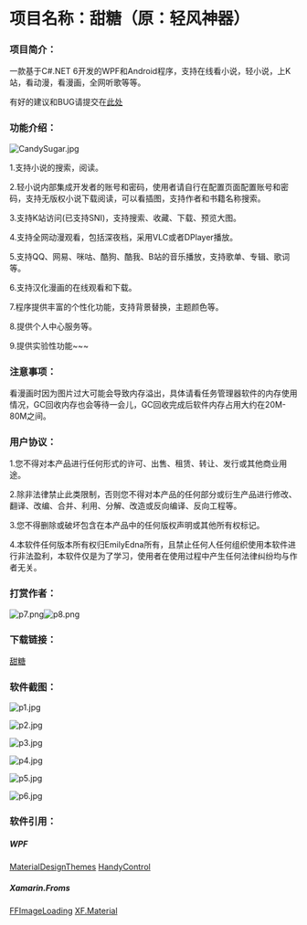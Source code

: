 # 项目名称：甜糖（原：轻风神器）

### 项目简介：

一款基于C#.NET 6开发的WPF和Android程序，支持在线看小说，轻小说，上K站，看动漫，看漫画，全网听歌等等。

有好的建议和BUG请提交在[此处](https://github.com/EmilyEdna/CandySugar/issues)

### 功能介绍：

![CandySugar.jpg](Image/CandySugar.jpg)

1.支持小说的搜索，阅读。

2.轻小说内部集成开发者的账号和密码，使用者请自行在配置页面配置账号和密码，支持无版权小说下载阅读，可以看插图，支持作者和书籍名称搜索。

3.支持K站访问(已支持SNI)，支持搜索、收藏、下载、预览大图。

4.支持全网动漫观看，包括深夜档，采用VLC或者DPlayer播放。

5.支持QQ、网易、咪咕、酷狗、酷我、B站的音乐播放，支持歌单、专辑、歌词等。

6.支持汉化漫画的在线观看和下载。

7.程序提供丰富的个性化功能，支持背景替换，主题颜色等。

8.提供个人中心服务等。

9.提供实验性功能~~~

### 注意事项：

看漫画时因为图片过大可能会导致内存溢出，具体请看任务管理器软件的内存使用情况，GC回收内存也会等待一会儿，GC回收完成后软件内存占用大约在20M-80M之间。

### 用户协议：

1.您不得对本产品进行任何形式的许可、出售、租赁、转让、发行或其他商业用途。

2.除非法律禁止此类限制，否则您不得对本产品的任何部分或衍生产品进行修改、翻译、改编、合并、利用、分解、改造或反向编译、反向工程等。

3.您不得删除或破坏包含在本产品中的任何版权声明或其他所有权标记。

4.本软件任何版本所有权归EmilyEdna所有，且禁止任何人任何组织使用本软件进行非法盈利，本软件仅是为了学习，使用者在使用过程中产生任何法律纠纷均与作者无关。

### 打赏作者：

![p7.png](Image/p7.png)![p8.png](Image/p8.png)

### 下载链接：
[甜糖](https://github.com/EmilyEdna/CandySugar/releases/download/V1/CandySugar.7z)

### 软件截图：

![p1.jpg](Image/p1.jpg)

![p2.jpg](Image/p2.jpg)

![p3.jpg](Image/p3.jpg)

![p4.jpg](Image/p4.jpg)

![p5.jpg](Image/p5.jpg)

![p6.jpg](Image/p6.jpg)

### 软件引用：
##### WPF
[MaterialDesignThemes](https://github.com/MaterialDesignInXAML/MaterialDesignInXamlToolkit)
[HandyControl](https://github.com/ghost1372/HandyControls)

##### Xamarin.Froms
[FFImageLoading](https://github.com/luberda-molinet/FFImageLoading)
[XF.Material](https://github.com/Baseflow/XF-Material-Library)